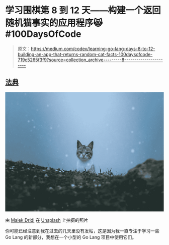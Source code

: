 # 学习围棋第 8 到 12 天——构建一个返回随机猫事实的应用程序😸#100DaysOfCode

> 原文：<https://medium.com/codex/learning-go-lang-days-8-to-12-building-an-app-that-returns-random-cat-facts-100daysofcode-719c5265f3f9?source=collection_archive---------8----------------------->

## [法典](https://medium.com/codex)

![](img/166e245b57fd11cdf292b09c6250b771.png)

由 [Malek Dridi](https://unsplash.com/@malek_dridi?utm_source=unsplash&utm_medium=referral&utm_content=creditCopyText) 在 [Unsplash](https://unsplash.com/s/photos/cat?utm_source=unsplash&utm_medium=referral&utm_content=creditCopyText) 上拍摄的照片

你可能已经注意到我在过去的几天里没有发帖，这是因为我一直专注于学习一些 Go Lang 的新部分，我想在一个小型的 Go Lang 项目中使用它们。